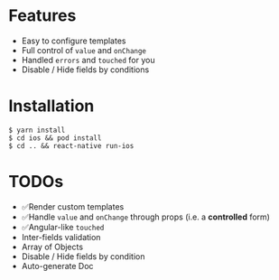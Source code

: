 # Features

- Easy to configure templates
- Full control of `value` and `onChange`
- Handled `errors` and `touched` for you
- Disable / Hide fields by conditions

# Installation

```
$ yarn install
$ cd ios && pod install
$ cd .. && react-native run-ios
```

# TODOs

- ✅Render custom templates
- ✅Handle `value` and `onChange` through props (i.e. a **controlled** form)
- ✅Angular-like `touched`
- Inter-fields validation
- Array of Objects
- Disable / Hide fields by condition
- Auto-generate Doc
